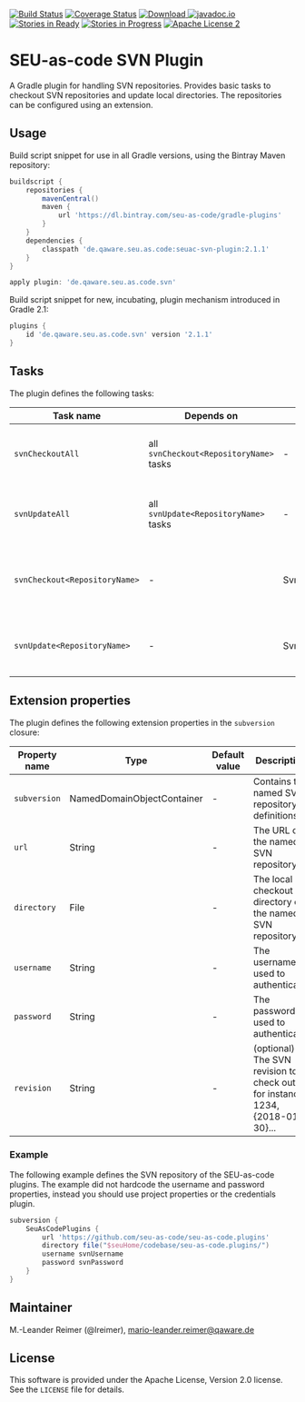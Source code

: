 [![Build Status](https://travis-ci.org/seu-as-code/seu-as-code.plugins.svg?branch=master)](https://travis-ci.org/seu-as-code/seu-as-code.plugins)
[![Coverage Status](https://coveralls.io/repos/seu-as-code/seu-as-code.plugins/badge.svg?branch=master&service=github&ts=1)](https://coveralls.io/github/seu-as-code/seu-as-code.plugins?branch=master)
[![Download](https://api.bintray.com/packages/seu-as-code/gradle-plugins/seuac-svn-plugin/images/download.svg) ](https://bintray.com/seu-as-code/gradle-plugins/seuac-svn-plugin/_latestVersion)
[![javadoc.io](https://javadocio-badges.herokuapp.com/de.qaware.seu.as.code/seuac-svn-plugin/badge.svg)](https://javadocio-badges.herokuapp.com/de.qaware.seu.as.code/seuac-svn-plugin)
[![Stories in Ready](https://badge.waffle.io/seu-as-code/seu-as-code.plugins.png?label=ready&title=Ready)](https://waffle.io/seu-as-code/seu-as-code.plugins)
[![Stories in Progress](https://badge.waffle.io/seu-as-code/seu-as-code.plugins.png?label=in%20progress&title=In%20Progress)](https://waffle.io/seu-as-code/seu-as-code.plugins)
[![Apache License 2](http://img.shields.io/badge/license-ASF2-blue.svg)](https://github.com/seu-as-code/seu-as-code.plugins/blob/master/LICENSE)

# SEU-as-code SVN Plugin

A Gradle plugin for handling SVN repositories. Provides basic tasks to checkout SVN repositories and update 
local directories. The repositories can be configured using an extension.

## Usage

Build script snippet for use in all Gradle versions, using the Bintray Maven repository:
```groovy
buildscript {
    repositories {
        mavenCentral()
        maven {
            url 'https://dl.bintray.com/seu-as-code/gradle-plugins'
        }
    }
    dependencies {
        classpath 'de.qaware.seu.as.code:seuac-svn-plugin:2.1.1'
    }
}

apply plugin: 'de.qaware.seu.as.code.svn'
```

Build script snippet for new, incubating, plugin mechanism introduced in Gradle 2.1:
```groovy
plugins {
    id 'de.qaware.seu.as.code.svn' version '2.1.1'
}
```

## Tasks

The plugin defines the following tasks:

Task name | Depends on | Type | Description
--- | --- | --- | ---
`svnCheckoutAll`| all `svnCheckout<RepositoryName>` tasks | - | Performs a SVN checkout of all defined repositories.
`svnUpdateAll` | all `svnUpdate<RepositoryName>` tasks | - | Performs a SVN update of all defined repositories.
`svnCheckout<RepositoryName>` | - | SvnCheckoutTask | Performs a SVN checkout of the named SVN repository.
`svnUpdate<RepositoryName>` | - | SvnUpdateTask | Performs a SVN update of the named SVN repository.

## Extension properties

The plugin defines the following extension properties in the `subversion` closure:

Property name | Type | Default value | Description
--- | --- | --- | ---
`subversion` | NamedDomainObjectContainer<SvnRepository> | - | Contains the named SVN repository definitions.
`url` | String | - | The URL of the named SVN repository.
`directory` | File | - | The local checkout directory of the named SVN repository.
`username` | String | - | The username used to authenticate.
`password` | String | - | The password used to authenticate.
`revision` | String | - | (optional) The SVN revision to check out, for instance 1234, {2018-01-30}...

### Example

The following example defines the SVN repository of the SEU-as-code plugins. The example did not hardcode the
username and password properties, instead you should use project properties or the credentials plugin.
```groovy
subversion {
    SeuAsCodePlugins {
        url 'https://github.com/seu-as-code/seu-as-code.plugins'
        directory file("$seuHome/codebase/seu-as-code.plugins/")
        username svnUsername
        password svnPassword
    }
}
```

## Maintainer

M.-Leander Reimer (@lreimer), <mario-leander.reimer@qaware.de>

## License

This software is provided under the Apache License, Version 2.0 license. See the `LICENSE` file for details.
